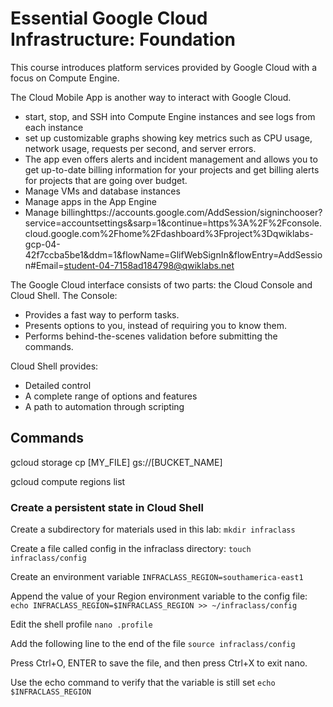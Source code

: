# Essential Google Cloud Infrastructure: Foundation
This course introduces platform services provided by Google Cloud with a focus on Compute Engine.

The Cloud Mobile App is another way to interact with Google Cloud.
- start, stop, and SSH into Compute Engine instances and see logs from each instance
- set up customizable graphs showing key metrics such as CPU usage, network usage, requests per second, and server errors.
- The app even offers alerts and incident management and allows you to get up-to-date billing information for your projects and get billing alerts for projects that are going over budget.
- Manage VMs and database instances
- Manage apps in the App Engine
- Manage billinghttps://accounts.google.com/AddSession/signinchooser?service=accountsettings&sarp=1&continue=https%3A%2F%2Fconsole.cloud.google.com%2Fhome%2Fdashboard%3Fproject%3Dqwiklabs-gcp-04-42f7ccba5be1&ddm=1&flowName=GlifWebSignIn&flowEntry=AddSession#Email=student-04-7158ad184798@qwiklabs.net


The Google Cloud interface consists of two parts: the Cloud Console and Cloud Shell.
The Console:
- Provides a fast way to perform tasks.
- Presents options to you, instead of requiring you to know them.
- Performs behind-the-scenes validation before submitting the commands.

Cloud Shell provides:
- Detailed control
- A complete range of options and features
- A path to automation through scripting

## Commands
gcloud storage cp [MY_FILE] gs://[BUCKET_NAME]

gcloud compute regions list

### Create a persistent state in Cloud Shell
Create a subdirectory for materials used in this lab:
```mkdir infraclass```

Create a file called config in the infraclass directory:
```touch infraclass/config```

Create an environment variable
```INFRACLASS_REGION=southamerica-east1```

Append the value of your Region environment variable to the config file:
```echo INFRACLASS_REGION=$INFRACLASS_REGION >> ~/infraclass/config```

Edit the shell profile
```nano .profile```

Add the following line to the end of the file
```source infraclass/config```

Press Ctrl+O, ENTER to save the file, and then press Ctrl+X to exit nano.

Use the echo command to verify that the variable is still set
```echo $INFRACLASS_REGION```